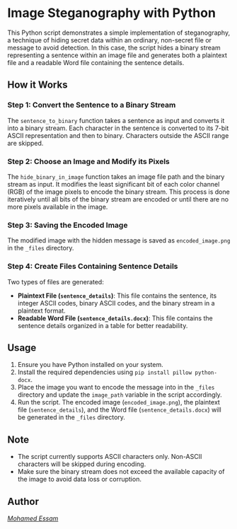 # Image Steganography with Python

This Python script demonstrates a simple implementation of steganography, a technique of hiding secret data within an ordinary, non-secret file or message to avoid detection. In this case, the script hides a binary stream representing a sentence within an image file and generates both a plaintext file and a readable Word file containing the sentence details.

## How it Works

### Step 1: Convert the Sentence to a Binary Stream

The `sentence_to_binary` function takes a sentence as input and converts it into a binary stream. Each character in the sentence is converted to its 7-bit ASCII representation and then to binary. Characters outside the ASCII range are skipped.

### Step 2: Choose an Image and Modify its Pixels

The `hide_binary_in_image` function takes an image file path and the binary stream as input. It modifies the least significant bit of each color channel (RGB) of the image pixels to encode the binary stream. This process is done iteratively until all bits of the binary stream are encoded or until there are no more pixels available in the image.

### Step 3: Saving the Encoded Image

The modified image with the hidden message is saved as `encoded_image.png` in the `_files` directory.

### Step 4: Create Files Containing Sentence Details

Two types of files are generated:

- **Plaintext File (`sentence_details`)**: This file contains the sentence, its integer ASCII codes, binary ASCII codes, and the binary stream in a plaintext format.
- **Readable Word File (`sentence_details.docx`)**: This file contains the sentence details organized in a table for better readability.

## Usage

1. Ensure you have Python installed on your system.
2. Install the required dependencies using `pip install pillow python-docx`.
3. Place the image you want to encode the message into in the `_files` directory and update the `image_path` variable in the script accordingly.
4. Run the script. The encoded image (`encoded_image.png`), the plaintext file (`sentence_details`), and the Word file (`sentence_details.docx`) will be generated in the `_files` directory.

## Note

- The script currently supports ASCII characters only. Non-ASCII characters will be skipped during encoding.
- Make sure the binary stream does not exceed the available capacity of the image to avoid data loss or corruption.

## Author

[*Mohamed Essam*](https://github.com/m-essam-s)
